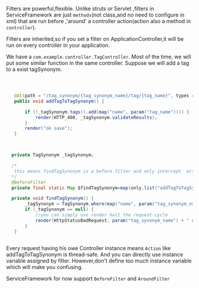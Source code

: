 Filters are powerful,flexible.
Unlike struts or Servlet  ,filters in ServiceFramework are just 
`methods`(not class,and no need to configure in xml) that are run before
,'around' a controller action(action also a method in `controller`).

Filters are inherited,so if you set a filter on ApplicationController,it will be run on every
controller in your application.

We have a `com.example.controller.TagController`. Most of the time, we will
put some similar function in the same controller.
Suppose we will add a tag to a exist tagSynonym.

```java



   @At(path = "/tag_synonym/{tag_synonym_name}/tag/{tag_name}", types = POST)
   public void addTagToTagSynonym() {

       if (!_tagSynonym.tags().add(map("name", param("tag_name")))) {
           render(HTTP_400, _tagSynonym.validateResults);
       }
       render("ok save");
   }



  private TagSynonym _tagSynonym;

  /*
   this means findTagSynonym is a before filter and only intercept  action addTagToTagSynonym
  */
  @BeforeFilter
  private final static Map $findTagSynonym=map(only,list("addTagToTagSynonym"));

  private void findTagSynonym() {
       _tagSynonym = TagSynonym.where(map("name", param("tag_synonym_name"))).single_fetch();
       if (_tagSynonym == null) {
		   //you can simply use render halt the request cycle
           render(HttpStatusBadRequest, param("tag_synonym_name") + " not exits");
       }
   }
   
```

Every request having his owe Controller instance means `Action` like addTagToTagSynonym is
thread-safe. And you can directly use instance variable assigned by filter. However,don't
define too much  instance variable which will make you confusing.

ServiceFramework for now support  `BeforeFilter` and `AroundFilter`






